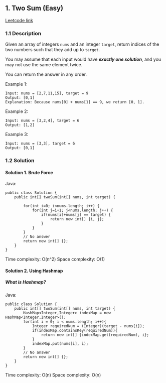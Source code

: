 ## 1. Two Sum (Easy)

[Leetcode link](https://leetcode.com/problems/two-sum/)

### 1.1 Description

Given an array of integers `nums` and an integer `target`, return indices of the two numbers such that they add up to `target`.

You may assume that each input would have **_exactly one solution_**, and you may not use the same element twice.

You can return the answer in any order.

Example 1:

    Input: nums = [2,7,11,15], target = 9
    Output: [0,1]
    Explanation: Because nums[0] + nums[1] == 9, we return [0, 1].

Example 2:

    Input: nums = [3,2,4], target = 6
    Output: [1,2]

Example 3:

    Input: nums = [3,3], target = 6
    Output: [0,1]

### 1.2 Solution

#### Solution 1. Brute Force

Java:

    public class Solution {
        public int[] twoSum(int[] nums, int target) {

            for(int i=0; i<nums.length; i++) {
                for(int j=i+1; j<nums.length; j++) {
                    if(nums[i]+nums[j] == target) {
                        return new int[] {i, j};
                    }
                }
            }
            // No answer
            return new int[] {};
        }
    }

Time complexity: O(n^2)
Space complexity: O(1)

#### Solution 2. Using Hashmap

##### What is Hashmap?

Java:

    public class Solution {
        public int[] twoSum(int[] nums, int target) {
            HashMap<Integer,Integer> indexMap = new HashMap<Integer,Integer>();
            for(int i = 0; i < nums.length; i++){
                Integer requiredNum = (Integer)(target - nums[i]);
                if(indexMap.containsKey(requiredNum)){
                    return new int[] {indexMap.get(requiredNum), i};
                }
                indexMap.put(nums[i], i);
            }
            // No answer
            return new int[] {};
        }
    }

Time complexity: O(n)
Space complexity: O(n)
